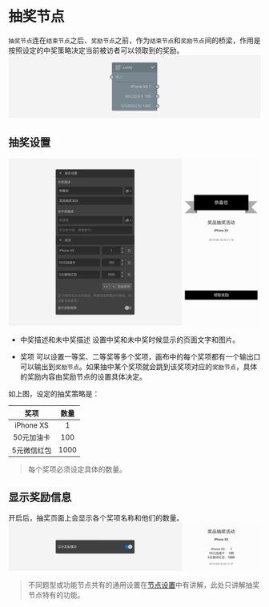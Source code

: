 ```index

```

```tag

```

```summary

```
# 抽奖节点

`抽奖节点`连在`结束节点`之后、`奖励节点`之前，作为`结束节点`和`奖励节点`间的桥梁，作用是按照设定的中奖策略决定当前被访者可以领取到的奖励。
<img src='../../assets/snapshots/node/lottery/node.png'>

## 抽奖设置

<img src='../../assets/snapshots/node/lottery/section.png'>

+ 中奖描述和未中奖描述
设置中奖和未中奖时候显示的页面文字和图片。

+ 奖项
可以设置一等奖、二等奖等多个奖项，画布中的每个奖项都有一个输出口可以输出到`奖励节点`。如果抽中某个奖项就会跳到该奖项对应的`奖励节点`，具体的奖励内容由奖励节点的设置具体决定。

如上图，设定的抽奖策略是：

|奖项|数量|
|:-:|:-:|
|iPhone XS|1|
|50元加油卡|100|
|5元微信红包|1000|

> 每个奖项必须设定具体的数量。

## 显示奖励信息
开启后，抽奖页面上会显示各个奖项名称和他们的数量。
<img src='../../assets/snapshots/node/lottery/show-rewards.png'>

> 不同题型或功能节点共有的通用设置在[节点设置](../node-setting/concept.md)中有讲解，此处只讲解抽奖节点特有的功能。

